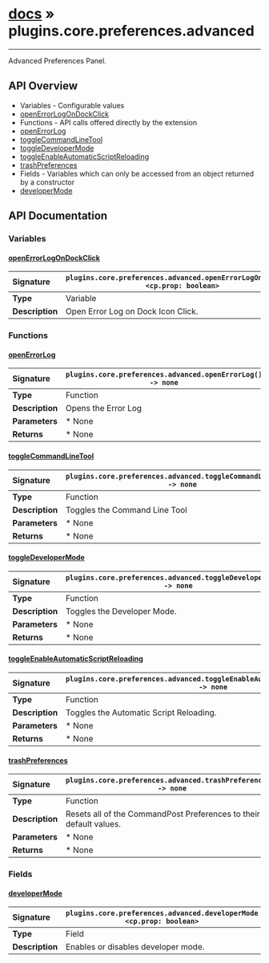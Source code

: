 # [docs](index.md) » plugins.core.preferences.advanced
---

Advanced Preferences Panel.

## API Overview
* Variables - Configurable values
 * [openErrorLogOnDockClick](#openerrorlogondockclick)
* Functions - API calls offered directly by the extension
 * [openErrorLog](#openerrorlog)
 * [toggleCommandLineTool](#togglecommandlinetool)
 * [toggleDeveloperMode](#toggledevelopermode)
 * [toggleEnableAutomaticScriptReloading](#toggleenableautomaticscriptreloading)
 * [trashPreferences](#trashpreferences)
* Fields - Variables which can only be accessed from an object returned by a constructor
 * [developerMode](#developermode)

## API Documentation

### Variables

#### [openErrorLogOnDockClick](#openerrorlogondockclick)
| <span style="float: left;">**Signature**</span> | <span style="float: left;">`plugins.core.preferences.advanced.openErrorLogOnDockClick <cp.prop: boolean>` </span>                                                          |
| -----------------------------------------------------|---------------------------------------------------------------------------------------------------------|
| **Type**                                             | Variable                                                                                         |
| **Description**                                      | Open Error Log on Dock Icon Click.                                                                                         |

### Functions

#### [openErrorLog](#openerrorlog)
| <span style="float: left;">**Signature**</span> | <span style="float: left;">`plugins.core.preferences.advanced.openErrorLog() -> none` </span>                                                          |
| -----------------------------------------------------|---------------------------------------------------------------------------------------------------------|
| **Type**                                             | Function                                                                                         |
| **Description**                                      | Opens the Error Log                                                                                         |
| **Parameters**                                       |  * None                                       |
| **Returns**                                          |  * None                                                |

#### [toggleCommandLineTool](#togglecommandlinetool)
| <span style="float: left;">**Signature**</span> | <span style="float: left;">`plugins.core.preferences.advanced.toggleCommandLineTool() -> none` </span>                                                          |
| -----------------------------------------------------|---------------------------------------------------------------------------------------------------------|
| **Type**                                             | Function                                                                                         |
| **Description**                                      | Toggles the Command Line Tool                                                                                         |
| **Parameters**                                       |  * None                                       |
| **Returns**                                          |  * None                                                |

#### [toggleDeveloperMode](#toggledevelopermode)
| <span style="float: left;">**Signature**</span> | <span style="float: left;">`plugins.core.preferences.advanced.toggleDeveloperMode() -> none` </span>                                                          |
| -----------------------------------------------------|---------------------------------------------------------------------------------------------------------|
| **Type**                                             | Function                                                                                         |
| **Description**                                      | Toggles the Developer Mode.                                                                                         |
| **Parameters**                                       |  * None                                       |
| **Returns**                                          |  * None                                                |

#### [toggleEnableAutomaticScriptReloading](#toggleenableautomaticscriptreloading)
| <span style="float: left;">**Signature**</span> | <span style="float: left;">`plugins.core.preferences.advanced.toggleEnableAutomaticScriptReloading() -> none` </span>                                                          |
| -----------------------------------------------------|---------------------------------------------------------------------------------------------------------|
| **Type**                                             | Function                                                                                         |
| **Description**                                      | Toggles the Automatic Script Reloading.                                                                                         |
| **Parameters**                                       |  * None                                       |
| **Returns**                                          |  * None                                                |

#### [trashPreferences](#trashpreferences)
| <span style="float: left;">**Signature**</span> | <span style="float: left;">`plugins.core.preferences.advanced.trashPreferences() -> none` </span>                                                          |
| -----------------------------------------------------|---------------------------------------------------------------------------------------------------------|
| **Type**                                             | Function                                                                                         |
| **Description**                                      | Resets all of the CommandPost Preferences to their default values.                                                                                         |
| **Parameters**                                       |  * None                                       |
| **Returns**                                          |  * None                                                |

### Fields

#### [developerMode](#developermode)
| <span style="float: left;">**Signature**</span> | <span style="float: left;">`plugins.core.preferences.advanced.developerMode <cp.prop: boolean>` </span>                                                          |
| -----------------------------------------------------|---------------------------------------------------------------------------------------------------------|
| **Type**                                             | Field                                                                                         |
| **Description**                                      | Enables or disables developer mode.                                                                                         |

